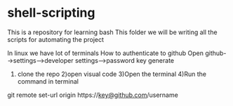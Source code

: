 # shell-scripting

This is a repository for learning bash
This folder we will be writing all the scripts for automating the project

In linux we have lot of terminals
How to authenticate to github
Open github-->settings-->developer settings-->password key generate
1) clone the repo
2)open visual code
3)Open the terminal
4)Run the command in terminal

git remote set-url origin https://key@github.com/username